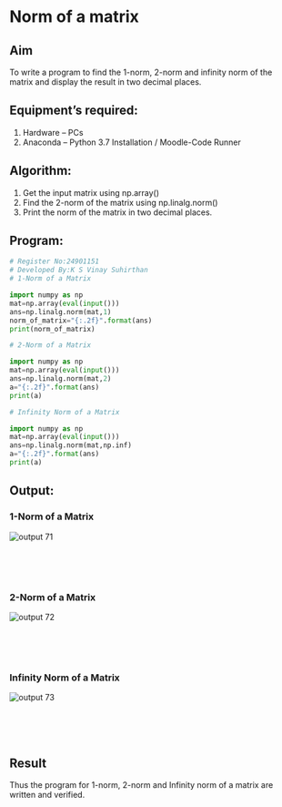 # Norm of a matrix
## Aim
To write a program to find the 1-norm, 2-norm and infinity norm of the matrix and display the result in two decimal places.
## Equipment’s required:
1.	Hardware – PCs
2.	Anaconda – Python 3.7 Installation / Moodle-Code Runner
## Algorithm:
1. Get the input matrix using np.array()   
2. Find the 2-norm of the matrix using np.linalg.norm()
3. Print the norm of the matrix in two decimal places.
## Program:
```Python
# Register No:24901151	
# Developed By:K S Vinay Suhirthan
# 1-Norm of a Matrix

import numpy as np
mat=np.array(eval(input()))
ans=np.linalg.norm(mat,1)
norm_of_matrix="{:.2f}".format(ans)
print(norm_of_matrix)

# 2-Norm of a Matrix

import numpy as np
mat=np.array(eval(input()))
ans=np.linalg.norm(mat,2)
a="{:.2f}".format(ans)
print(a)

# Infinity Norm of a Matrix

import numpy as np
mat=np.array(eval(input()))
ans=np.linalg.norm(mat,np.inf)
a="{:.2f}".format(ans)
print(a)

```
## Output:
### 1-Norm of a Matrix
![output 71](https://github.com/user-attachments/assets/811a8c42-1962-404f-a563-dbdeb6ca9632)

<br>
<br>
<br>

### 2-Norm of a Matrix
![output 72](https://github.com/user-attachments/assets/3cbcbd5d-19c4-4aa9-8bb3-73a278a5fa0c)

<br>
<br>
<br>

### Infinity Norm of a Matrix
![output 73](https://github.com/user-attachments/assets/08816b65-a12e-4120-bf4a-ef3daee699a8)

<br>
<br>
<br>

## Result
Thus the program for 1-norm, 2-norm and Infinity norm of a matrix are written and verified.
